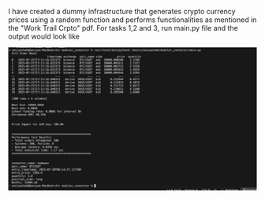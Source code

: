I have created a dummy infrastructure that generates crypto currency prices using a random function and performs functionalities as mentioned in the "Work Trail Crpto" pdf. 
For tasks 1,2 and 3, run main.py file and the output would look like 

![main_py_image!](main_py_image.png)